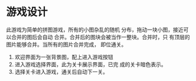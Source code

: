 # 游戏设计

此游戏为简单的拼图游戏，所有的小图杂乱的随机 
分布，拖动一块小图，接近可以合并的图后会自动 
合并。合并后的图块会被当作一整块。合并时，只 
有顶层的图片能够合并。当所有的图片合并完成， 
即位通关。

1. 欢迎界面为一张背景图，配上进入游戏按钮 
2. 进入游戏选择界面，此为关卡展示界面，已完
成的关卡暗色表示。
3. 选择关卡进入游戏，通关后自动下一关。
